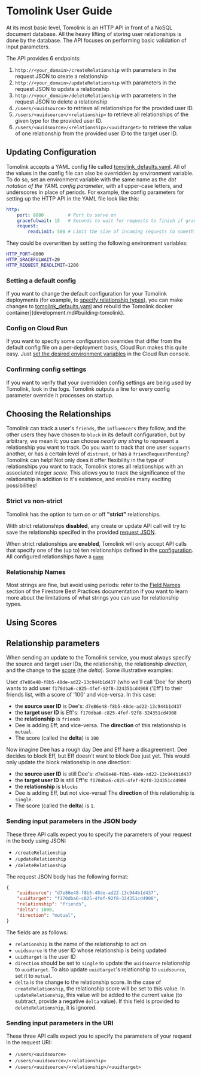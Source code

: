 # Tomolink User Guide

At its most basic level, Tomolink is an HTTP API in front of a NoSQL document database. All the heavy lifting of storing user relationships is done by the database. The API focuses on performing basic validation of input parameters.  

The API provides 6 endpoints:

1) `http://<your_domain>/createRelationship` with parameters in the request JSON to create a relationship
1) `http://<your_domain>/updateRelationship` with parameters in the request JSON to update a relationship
1) `http://<your_domain>/deleteRelationship` with parameters in the request JSON to delete a relationship
1) `/users/<uuidsource>` to retrieve all relationships for the provided user ID.  
1) `/users/<uuidsource>/<relationship>` to retrieve all relationships of the given type for the provided user ID. 
1) `/users/<uuidsource>/<relationship>/<uuidtarget>` to retrieve the value of one relationship from the provided user ID to the target user ID. 

## Updating Configuration

Tomolink accepts a YAML config file called [tomolink_defaults.yaml](../cmd/tomolink_defaults.yaml). All of the values in the config file can also be overridden by environment variable. To do so, set an environment variable with the same name as the _dot notation of the YAML config parameter_, with all upper-case letters, and underscores in place of periods. For example, the config parameters for setting up the HTTP API in the YAML file look like this:
```yaml
http:
    port: 8080         # Port to serve on
    gracefulwait: 15   # Seconds to wait for requests to finish if graceful shutdown of server is requested
    request:
        readLimit: 500 # Limit the size of incoming requests to something sensible, abuse prevention measure
```

They could be overwritten by setting the following environment variables:
```bash
HTTP_PORT=8000
HTTP_GRACEFULWAIT=20
HTTP_REQUEST_READLIMIT=1200
```

### Setting a default config

If you want to change the default configuration for your Tomolink deployments (for example, to [specify relationship types](#choosing-relationships)), you can make changes to [tomolink_defaults.yaml](../cmd/tomolink_defaults.yaml) and rebuild the Tomolink docker container](development.md#building-tomolink).  

### Config on Cloud Run

If you want to specify some configuration overrides that differ from the default config file on a per-deployment basis, Cloud Run makes this quite easy.  Just [set the desired environment variables](https://cloud.google.com/run/docs/configuring/environment-variables) in the Cloud Run console.

### Confirming config settings

If you want to verify that your overridden config settings are being used by Tomolink, look in the logs.  Tomolink outputs a line for every config parameter override it processes on startup.

## Choosing the Relationships

Tomolink can track a user's `friends`, the `influencers` they follow, and the other users they have chosen to `block` in its default configuration, but by arbitrary, we mean it: you can choose _nearly any string_ to represent a relationship you want to track.  Do you want to track that one user `supports` another, or has a certain level of `distrust`, or has a `friendRequestPending`?  Tomolink can help! Not only does it offer flexibility in the type of relationships you want to track, Tomolink stores all relationships with an associated integer _score_. This allows you to track the significance of the relationship in addition to it's existence, and enables many exciting possibilities!  

### Strict vs non-strict
Tomolink has the option to turn on or off **"strict"** relationships.  

With strict relationships **disabled**, any create or update API call will try to save the relationship specifed in the provided [request JSON](#sending-input-parameters-in-the-json-body). 


When strict relationships are **enabled**, Tomolink will only accept API calls that specify one of the (up to) ten relationships defined in the [configuration](#updating-configuration).  All configured relationships have a [`name`](#relationship-names) 

### Relationship Names

Most strings are fine, but avoid using periods: refer to the [Field Names](https://cloud.google.com/firestore/docs/best-practices#field_names) section of the Firestore Best Practices documentation if you want to learn more about the limitations of what strings you can use for relationship types.

## Using Scores


## Relationship parameters
When sending an update to the Tomolink service, you must always specify the source and target user IDs, the relationship, the relationship _direction_, and the change to the [score](#using-scores) (the _delta_). Some illustrative examples:

User `d7e86e48-f8b5-48de-ad22-13c944b1d437` (who we'll call 'Dee' for short) wants to add user `f170dba6-c825-4fef-92f8-324351cd4908` ('Eff') to their friends list, with a score of '100' and vice-versa. In this case:

* the **source user ID** is Dee's: `d7e86e48-f8b5-48de-ad22-13c944b1d437`  
* the **target user ID** is Eff's: `f170dba6-c825-4fef-92f8-324351cd4908`
* the **relationship** is `friends`
* Dee is adding Eff, and vice-versa. The **direction** of this relationship is `mutual`.
* The score (called the **delta**) is `100` 

Now imagine Dee has a rough day Dee and Eff have a disagreement. Dee decides to block Eff, but Eff doesn't want to block Dee just yet.  This would only update the block relationship in one direction:

* the **source user ID** is still Dee's: `d7e86e48-f8b5-48de-ad22-13c944b1d437`  
* the **target user ID** is still Eff's: `f170dba6-c825-4fef-92f8-324351cd4908`
* the **relationship** is `blocks`
* Dee is adding Eff, but not vice-versa! The **direction** of this relationship is `single`.
* The score (called the **delta**) is `1`. 

### Sending input parameters in the JSON body

These three API calls expect you to specify the parameters of your request in the body using JSON:
* `/createRelationship`
* `/updateRelationship`
* `/deleteRelationship`

The request JSON body has the following format:
```json
{
    "uuidsource": "d7e86e48-f8b5-48de-ad22-13c944b1d437",
    "uuidtarget": "f170dba6-c825-4fef-92f8-324351cd4908",
    "relationship": "friends",
    "delta": 1000,
    "direction": "mutual",
}
```

The fields are as follows:
* `relationship` is the name of the relationship to act on
* `uuidsource` is the user ID whose relationship is being updated
* `uuidtarget` is the user ID 
* `direction` should be set to `single` to update the `uuidsource` relationship to `uuidtarget`. To also update `uuidtarget`'s relationship to `uuidsource`, set it to `mutual`. 
* `delta` is the change to the relationship score. In the case of `createRelationship`, the relationship score will be set to this value.  In `updateRelationship`, this value will be added to the current value (to subtract, provide a negative `delta` value). If this field is provided to `deleteRelationship`, it is ignored.

### Sending input parameters in the URI
These three API calls expect you to specify the parameters of your request in the request URI: 
* `/users/<uuidsource>`
* `/users/<uuidsource>/<relationship>`
* `/users/<uuidsource>/<relationship>/<uuidtarget>`
